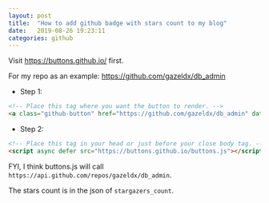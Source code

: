 ```yaml
---
layout: post
title:  "How to add github badge with stars count to my blog"
date:   2019-08-26 19:23:11
categories: github
---
```


Visit https://buttons.github.io/ first.

For my repo as an example: https://github.com/gazeldx/db_admin

* Step 1: 
```html
<!-- Place this tag where you want the button to render. -->
<a class="github-button" href="https://github.com/gazeldx/db_admin" data-icon="octicon-star" data-show-count="true" aria-label="Star gazeldx/db_admin on GitHub">Star</a>
```

* Step 2:
```html
<!-- Place this tag in your head or just before your close body tag. -->
<script async defer src="https://buttons.github.io/buttons.js"></script>
```

FYI, I think buttons.js will call `https://api.github.com/repos/gazeldx/db_admin`.
 
The stars count is in the json of `stargazers_count`.
